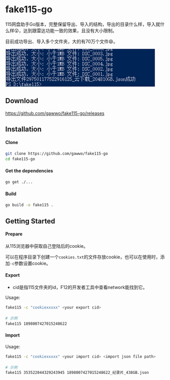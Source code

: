 # fake115-go
115网盘助手Go版本，完整保留导出、导入的结构，导出的目录什么样，导入就什么样😲，达到跟雷达功能一致的效果，且没有大小限制。



目前成功导出、导入多个文件夹，大的有70万个文件😄。

<p><img src="static/export.png" alt="example"></p>



## Download



https://github.com/gawwo/fake115-go/releases



## Installation



#### Clone



```bash
git clone https://github.com/gawwo/fake115-go
cd fake115-go
```



#### Get the dependencies



```bash
go get ./...
```



#### Build

```bash
go build -o fake115 .
```



## Getting Started



#### Prepare



从115浏览器中获取自己登陆后的cookie。



可以在程序目录下创建一个`cookies.txt`的文件存放cookie，也可以在使用时，添加`-c`参数设置cookie。



#### Export



- cid是指115文件夹的id，F12的开发者工具中查看network能找到它。



Usage:

```bash
fake115 -c "cookiexxxxx" <your export cid>

# 示例
fake115 1898007427015248622
```



#### Import



Usage:

```bash
fake115 -c "cookiexxxxx" <your import cid> <import json file path>

# 示例
fake115 353522044329243945 1898007427015248622_纪录片_438GB.json
```

